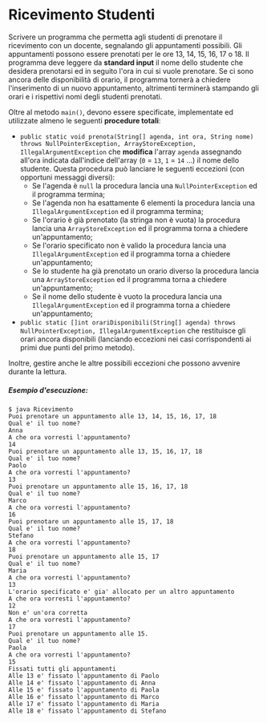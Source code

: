# Ricevimento Studenti

Scrivere un programma che permetta agli studenti di prenotare il ricevimento con un docente, segnalando gli appuntamenti possibili. Gli appuntamenti possono essere prenotati per le ore 13, 14, 15, 16, 17 o 18. Il programma deve leggere da **standard input** il nome dello studente che desidera prenotarsi ed in seguito l'ora in cui si vuole prenotare. Se ci sono ancora delle disponibilità di orario, il programma tornerà a chiedere l'inserimento di un nuovo appuntamento, altrimenti terminerà stampando gli orari e i rispettivi nomi degli studenti prenotati.

Oltre al metodo `main()`, devono essere specificate, implementate ed utilizzate almeno le seguenti **procedure totali**:

* `public static void prenota(String[] agenda, int ora, String nome) throws NullPointerException, ArrayStoreException, IllegalArgumentException` che **modifica** l'array `agenda` assegnando all'ora indicata dall'indice dell'array (`0` = `13`, `1` = `14` ...) il nome dello studente. Questa procedura può lanciare le seguenti eccezioni (con opportuni messaggi diversi):
    * Se l'agenda è `null` la procedura lancia una `NullPointerException` ed il programma termina;
    * Se l'agenda non ha esattamente 6 elementi la procedura lancia una `IllegalArgumentException` ed il programma termina;
    * Se l'orario è già prenotato (la stringa non è vuota) la procedura lancia una `ArrayStoreException` ed il programma torna a chiedere un'appuntamento;
    * Se l'orario specificato non è valido la procedura lancia una `IllegalArgumentException` ed il programma torna a chiedere un'appuntamento;
    * Se lo studente ha già prenotato un orario diverso la procedura lancia una `ArrayStoreException` ed il programma torna a chiedere un'appuntamento;
    * Se il nome dello studente è vuoto la procedura lancia una `IllegalArgumentException` ed il programma torna a chiedere un'appuntamento;
* `public static []int orariDisponibili(String[] agenda) throws NullPointerException, IllegalArgumentException` che restituisce gli orari ancora disponibili (lanciando eccezioni nei casi corrispondenti ai primi due punti del primo metodo).

Inoltre, gestire anche le altre possibili eccezioni che possono avvenire durante la lettura.

##### Esempio d'esecuzione:

```text
$ java Ricevimento
Puoi prenotare un appuntamento alle 13, 14, 15, 16, 17, 18
Qual e' il tuo nome? 
Anna
A che ora vorresti l'appuntamento?
14
Puoi prenotare un appuntamento alle 13, 15, 16, 17, 18
Qual e' il tuo nome? 
Paolo
A che ora vorresti l'appuntamento?
13
Puoi prenotare un appuntamento alle 15, 16, 17, 18
Qual e' il tuo nome? 
Marco
A che ora vorresti l'appuntamento?
16
Puoi prenotare un appuntamento alle 15, 17, 18
Qual e' il tuo nome? 
Stefano
A che ora vorresti l'appuntamento?
18
Puoi prenotare un appuntamento alle 15, 17
Qual e' il tuo nome? 
Maria
A che ora vorresti l'appuntamento?
13
L'orario specificato e' gia' allocato per un altro appuntamento
A che ora vorresti l'appuntamento?
12
Non e' un'ora corretta
A che ora vorresti l'appuntamento?
17
Puoi prenotare un appuntamento alle 15.
Qual e' il tuo nome? 
Paola
A che ora vorresti l'appuntamento?
15
Fissati tutti gli appuntamenti
Alle 13 e' fissato l'appuntamento di Paolo
Alle 14 e' fissato l'appuntamento di Anna
Alle 15 e' fissato l'appuntamento di Paola
Alle 16 e' fissato l'appuntamento di Marco
Alle 17 e' fissato l'appuntamento di Maria
Alle 18 e' fissato l'appuntamento di Stefano
```
